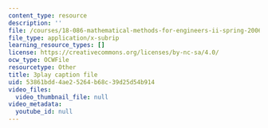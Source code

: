 ```yaml
---
content_type: resource
description: ''
file: /courses/18-086-mathematical-methods-for-engineers-ii-spring-2006/53861bdd4ae25264b68c39d25d54b914_j-C6QC5ufSw.vtt
file_type: application/x-subrip
learning_resource_types: []
license: https://creativecommons.org/licenses/by-nc-sa/4.0/
ocw_type: OCWFile
resourcetype: Other
title: 3play caption file
uid: 53861bdd-4ae2-5264-b68c-39d25d54b914
video_files:
  video_thumbnail_file: null
video_metadata:
  youtube_id: null
---
```

